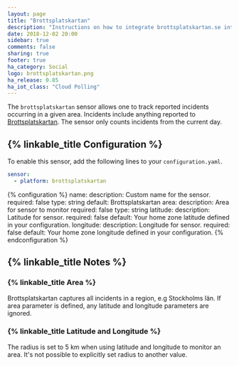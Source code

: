 ```yaml
---
layout: page
title: "Brottsplatskartan"
description: "Instructions on how to integrate brottsplatskartan.se into Home Assistant."
date: 2018-12-02 20:00
sidebar: true
comments: false
sharing: true
footer: true
ha_category: Social
logo: brottsplatskartan.png
ha_release: 0.85
ha_iot_class: "Cloud Polling"
---
```


The `brottsplatskartan` sensor allows one to track reported incidents occurring in a given area. Incidents include anything reported to [Brottsplatskartan](https://brottsplatskartan.se). The sensor only counts incidents from the current day.

## {% linkable_title Configuration %}

To enable this sensor, add the following lines to your `configuration.yaml`.

```yaml
sensor:
  - platform: brottsplatskartan
```

{% configuration %}
name:
  description: Custom name for the sensor.
  required: false
  type: string
  default: Brottsplatskartan
area:
  description: Area for sensor to monitor
  required: false
  type: string
latitude:
  description: Latitude for sensor.
  required: false
  default: Your home zone latitude defined in your configuration.
longitude:
  description: Longitude for sensor.
  required: false
  default: Your home zone longitude defined in your configuration.
{% endconfiguration %}


## {% linkable_title Notes %}

### {% linkable_title Area %}

Brottsplatskartan captures all incidents in a region, e.g Stockholms län. If area parameter is defined, any latitude and longitude parameters are ignored.

### {% linkable_title Latitude and Longitude %}

The radius is set to 5 km when using latitude and longitude to monitor an area. It's not possible to explicitly set radius to another value.
